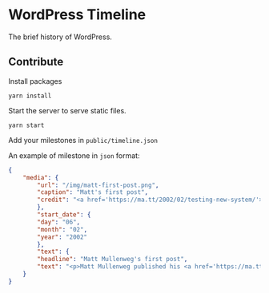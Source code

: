 # WordPress Timeline

The brief history of WordPress.

## Contribute

Install packages

```shell
yarn install
```

Start the server to serve static files.

```shell
yarn start
```

Add your milestones in `public/timeline.json`

An example of milestone in `json` format:

```json
{
    "media": {
        "url": "/img/matt-first-post.png",
        "caption": "Matt's first post",
        "credit": "<a href='https://ma.tt/2002/02/testing-new-system/'>https://ma.tt/2002/02/testing-new-system/</a>"
        },
        "start_date": {
        "day": "06",
        "month": "02",
        "year": "2002"
        },
        "text": {
        "headline": "Matt Mullenweg's first post",
        "text": "<p>Matt Mullenweg published his <a href='https://ma.tt/2002/02/testing-new-system/' target='_blank'>first blog post</a> with Movable Type.</p>"
    }
}
```


